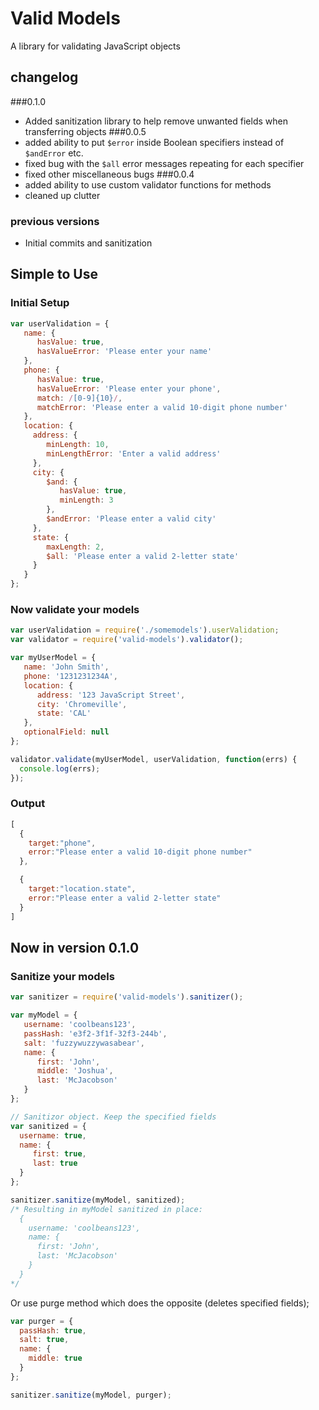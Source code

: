 # Valid Models

A library for validating JavaScript objects

## changelog
###0.1.0
* Added sanitization library to help remove unwanted fields when transferring objects
###0.0.5
* added ability to put `$error` inside Boolean specifiers instead of `$andError` etc.
* fixed bug with the `$all` error messages repeating for each specifier
* fixed other miscellaneous bugs
###0.0.4
* added ability to use custom validator functions for methods
* cleaned up clutter

### previous versions
* Initial commits and sanitization

## Simple to Use
### Initial Setup
```js
var userValidation = {
   name: {
      hasValue: true,
      hasValueError: 'Please enter your name'
   },
   phone: {
      hasValue: true,
      hasValueError: 'Please enter your phone',
      match: /[0-9]{10}/,
      matchError: 'Please enter a valid 10-digit phone number'
   },
   location: {
     address: {
        minLength: 10,
        minLengthError: 'Enter a valid address'
     },
     city: {
        $and: {
           hasValue: true,
           minLength: 3
        },
        $andError: 'Please enter a valid city'
     },
     state: {
        maxLength: 2,
        $all: 'Please enter a valid 2-letter state'
     }
   }
};
```
### Now validate your models
```js
var userValidation = require('./somemodels').userValidation;
var validator = require('valid-models').validator();

var myUserModel = {
   name: 'John Smith',
   phone: '1231231234A',
   location: {
      address: '123 JavaScript Street',
      city: 'Chromeville',
      state: 'CAL'
   },
   optionalField: null
};

validator.validate(myUserModel, userValidation, function(errs) {
  console.log(errs);
});
```
### Output
```js
[
  {
    target:"phone",
    error:"Please enter a valid 10-digit phone number"
  },

  {
    target:"location.state",
    error:"Please enter a valid 2-letter state"
  }
]
```

## Now in version 0.1.0
### Sanitize your models
```js
var sanitizer = require('valid-models').sanitizer();

var myModel = {
   username: 'coolbeans123',
   passHash: 'e3f2-3f1f-32f3-244b',
   salt: 'fuzzywuzzywasabear',
   name: {
      first: 'John',
      middle: 'Joshua',
      last: 'McJacobson'
   }
};

// Sanitizor object. Keep the specified fields
var sanitized = {
  username: true,
  name: {
     first: true,
     last: true
  }
};

sanitizer.sanitize(myModel, sanitized);
/* Resulting in myModel sanitized in place:
  {
    username: 'coolbeans123',
    name: {
      first: 'John',
      last: 'McJacobson'
    }
  }
*/

```
Or use purge method which does the opposite (deletes specified fields);
```js
var purger = {
  passHash: true,
  salt: true,
  name: {
    middle: true
  }
};

sanitizer.sanitize(myModel, purger);
```



